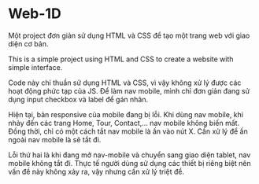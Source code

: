 # Web-1D

Một project đơn giản sử dụng HTML và CSS để tạo một trang web với giao diện cơ bản. 

This is a simple project using HTML and CSS to create a website with simple interface.


Code này chỉ thuần sử dụng HTML và CSS, vì vậy không xử lý được các hoạt động phức tạp của JS. Để làm nav mobile, mình chỉ đơn giản đang sử dụng input checkbox và label để gán nhãn.

Hiện tại, bản responsive của mobile đang bị lỗi. Khi dùng nav mobile, khi nhảy đến các trang Home, Tour, Contact,... nav mobile không biến mất. Đồng thời, chỉ có một cách tắt nav mobile là ấn vào nút X. Cần xử lý để ấn ngoài nav mobile là sẽ tắt đi.

Lỗi thứ hai là khi đang mở nav-mobile và chuyển sang giao diện tablet, nav mobile không tắt đi. Thực tế người dùng sử dụng các thiết bị riêng biệt nên vấn đề này không xảy ra, vậy nhưng cần xử lý triệt để.
